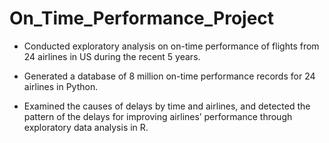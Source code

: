 # On_Time_Performance_Project

- Conducted exploratory analysis on on-time performance of flights from 24 airlines in US during the recent 5 years. 

- Generated a database of 8 million on-time performance records for 24 airlines in Python.

- Examined the causes of delays by time and airlines, and detected the pattern of the delays for improving airlines’ performance through exploratory data analysis in R.
